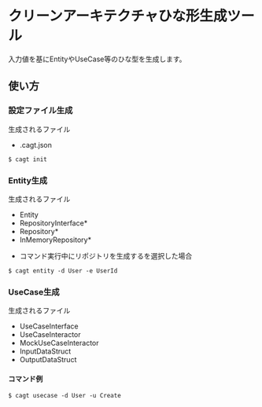 # クリーンアーキテクチャひな形生成ツール

入力値を基にEntityやUseCase等のひな型を生成します。

## 使い方

### 設定ファイル生成

生成されるファイル

- .cagt.json

```shell
$ cagt init
```

### Entity生成

生成されるファイル

- Entity
- RepositoryInterface*
- Repository*
- InMemoryRepository*

* コマンド実行中にリポジトリを生成するを選択した場合

```shell
$ cagt entity -d User -e UserId
```

### UseCase生成

生成されるファイル

- UseCaseInterface
- UseCaseInteractor
- MockUseCaseInteractor
- InputDataStruct
- OutputDataStruct

#### コマンド例

```shell
$ cagt usecase -d User -u Create
```